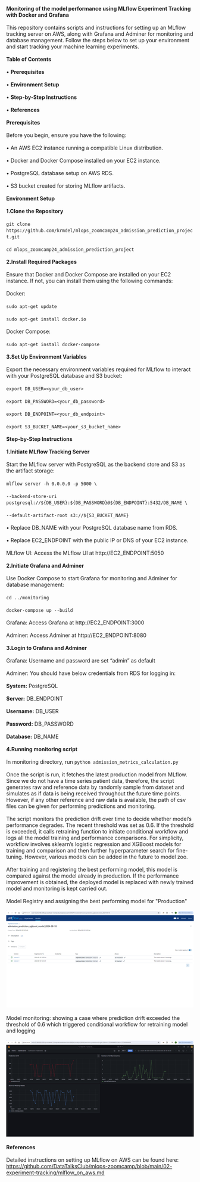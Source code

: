 **Monitoring of the model performance using MLflow Experiment Tracking with Docker and Grafana**<br/>
<br/>
This repository contains scripts and instructions for setting up an MLflow tracking server on AWS, along with Grafana and Adminer for monitoring and database management. Follow the steps below to set up your environment and start tracking your machine learning experiments.<br/>
<br/>
**Table of Contents**<br/>
<br/>
•	**Prerequisites**<br/>
<br/>
•	**Environment Setup**<br/>
<br/>
•	**Step-by-Step Instructions**<br/>
<br/>
•	**References**<br/>
<br/>
**Prerequisites**<br/>
<br/>
Before you begin, ensure you have the following:<br/>
<br/>
•	An AWS EC2 instance running a compatible Linux distribution.<br/>
<br/>
•	Docker and Docker Compose installed on your EC2 instance.<br/>
<br/>
•	PostgreSQL database setup on AWS RDS.<br/>
<br/>
•	S3 bucket created for storing MLflow artifacts.<br/>
<br/>
**Environment Setup**<br/>
<br/>
**1.Clone the Repository**<br/>
<br/>
`git clone https://github.com/krmdel/mlops_zoomcamp24_admission_prediction_project.git`<br/>
<br/>
`cd mlops_zoomcamp24_admission_prediction_project`<br/>
<br/>
**2.Install Required Packages**<br/>
<br/>
Ensure that Docker and Docker Compose are installed on your EC2 instance. If not, you can install them using the following commands:<br/>
<br/>
Docker:<br/>
<br/>
`sudo apt-get update`<br/>
<br/>
`sudo apt-get install docker.io`<br/>
<br/>
Docker Compose:<br/>
<br/>
`sudo apt-get install docker-compose`<br/>
<br/>
**3.Set Up Environment Variables**<br/>
<br/>
Export the necessary environment variables required for MLflow to interact with your PostgreSQL database and S3 bucket:<br/>
<br/>
`export DB_USER=<your_db_user>`<br/>
<br/>
`export DB_PASSWORD=<your_db_password>`<br/>
<br/>
`export DB_ENDPOINT=<your_db_endpoint>`<br/>
<br/>
`export S3_BUCKET_NAME=<your_s3_bucket_name>`<br/>
<br/>
**Step-by-Step Instructions**<br/>
<br/>
**1.Initiate MLflow Tracking Server**<br/>
<br/>
Start the MLflow server with PostgreSQL as the backend store and S3 as the artifact storage:<br/>
<br/>
`mlflow server -h 0.0.0.0 -p 5000 \`<br/>
<br/>
    `--backend-store-uri postgresql://${DB_USER}:${DB_PASSWORD}@${DB_ENDPOINT}:5432/DB_NAME \`<br/>
<br/>
    `--default-artifact-root s3://${S3_BUCKET_NAME}`<br/>
<br/>
•	Replace DB_NAME with your PostgreSQL database name from RDS.<br/>
<br/>
•	Replace EC2_ENDPOINT with the public IP or DNS of your EC2 instance.<br/>
<br/>
MLflow UI: Access the MLflow UI at http://EC2_ENDPOINT:5050<br/>
<br/>
**2.Initiate Grafana and Adminer**<br/>
<br/>
Use Docker Compose to start Grafana for monitoring and Adminer for database management:<br/>
<br/>
`cd ../monitoring`<br/>
<br/>
`docker-compose up --build`<br/>
<br/>
Grafana: Access Grafana at http://EC2_ENDPOINT:3000<br/>
<br/>
Adminer: Access Adminer at http://EC2_ENDPOINT:8080<br/>
<br/>
**3.Login to Grafana and Adminer**<br/>
<br/>
Grafana: Username and password are set “admin” as default<br/>
<br/>
Adminer: You should have below credentials from RDS for logging in:<br/>
<br/>
**System:** PostgreSQL<br/>
<br/>
**Server:** DB_ENDPOINT<br/>
<br/>
**Username:** DB_USER<br/>
<br/>
**Password:** DB_PASSWORD<br/>
<br/>
**Database:** DB_NAME<br/>
<br/>
**4.Running monitoring script**<br/>
<br/>
In monitoring directory, run `python admission_metrics_calculation.py`<br/>
<br/>
Once the script is run, it fetches the latest production model from MLflow. Since we do not have a time series patient data, therefore, the script generates raw and reference data by randomly sample from dataset and simulates as if data is being received throughout the future time points. However, if any other reference and raw data is available, the path of csv files can be given for performing predictions and monitoring.<br/>
<br/>
The script monitors the prediction drift over time to decide whether model’s performance degrades. The recent threshold was set as 0.6. If the threshold is exceeded, it calls retraining function to initiate conditional workflow and logs all the model training and performance comparisons. For simplicity, workflow involves sklearn’s logistic regression and XGBoost models for training and comparison and then further hyperparameter search for fine-tuning. However, various models can be added in the future to model zoo.<br/>
<br/>
After training and registering the best performing model, this model is compared against the model already in production. If the performance improvement is obtained, the deployed model is replaced with newly trained model and monitoring is kept carried out.<br/>
<br/>
Model Registry and assigning the best performing model for "Production"<br/>
<br/>
![Model Registry and assigning the best performing model for "Production"](https://github.com/krmdel/mlops_zoomcamp24_admission_prediction_project/blob/main/Images/mlflow.png?raw=true)<br/>
<br/>
Model monitoring: showing a case where prediction drift exceeded the threshold of 0.6 which triggered conditional workflow for retraining model and logging<br/>
<br/>
![Model monitoring: showing a case where prediction drift exceeded the threshold of 0.6 which triggered conditional workflow for retraining model and logging](https://github.com/krmdel/mlops_zoomcamp24_admission_prediction_project/blob/main/Images/grafana.png?raw=true)<br/>
<br/>
**References**<br/>
<br/>
Detailed instructions on setting up MLflow on AWS can be found here: https://github.com/DataTalksClub/mlops-zoomcamp/blob/main/02-experiment-tracking/mlflow_on_aws.md<br/>
<br/>

